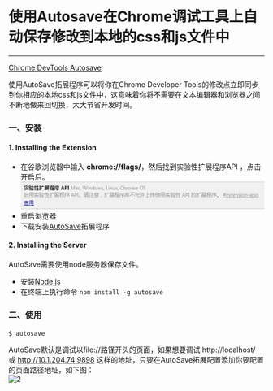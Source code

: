 <link href="http://cdn.bootcss.com/highlight.js/8.0/styles/monokai_sublime.min.css" rel="stylesheet">
<script src="http://cdn.bootcss.com/highlight.js/8.0/highlight.min.js"></script>
<script >hljs.initHighlightingOnLoad();</script> 

<!--
http://addyosmani.com/blog/autosave-changes-chrome-dev-tools/
-->

# 使用Autosave在Chrome调试工具上自动保存修改到本地的css和js文件中
- - - 

[Chrome DevTools Autosave](https://github.com/NV/chrome-devtools-autosave)


使用AutoSave拓展程序可以将你在Chrome Developer Tools的修改点立即同步到你相应的本地css和js文件中，这意味着你将不需要在文本编辑器和浏览器之间不断地做来回切换，大大节省开发时间。


### 一、安装
#### 1. Installing the Extension
 * 在谷歌浏览器中输入 **chrome://flags/**，然后找到实验性扩展程序API ，点击开启后。
![1](1.jpg)
 * 重启浏览器
 * 下载安装[AutoSave](http://userscripts.ru/js/chrome-devtools-autosave/latest.crx)拓展程序  


#### 2. Installing the Server
AutoSave需要使用node服务器保存文件。

 * 安装[Node.js](https://nodejs.org/)
 * 在终端上执行命令 ```npm install -g autosave```


### 二、使用
```$ autosave```


AutoSave默认是调试以file://路径开头的页面，如果想要调试 http://localhost/ 或 http://10.1.204.74:9898 这样的地址，只要在AutoSave拓展配置添加你要配置的页面路径地址，如下图：  
![2](2.png)




